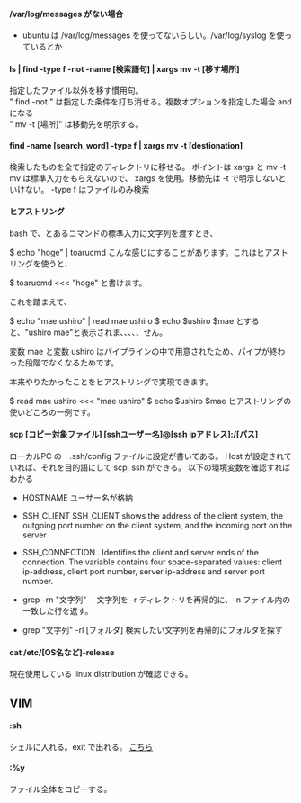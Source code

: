 #### **/var/log/messages がない場合**
+ ubuntu は /var/log/messages を使ってないらしい。/var/log/syslog を使っているとか<br>




#### ls | find -type f -not -name [検索語句] | xargs mv -t [移す場所]
指定したファイル以外を移す慣用句。<br>
" find -not " は指定した条件を打ち消せる。複数オプションを指定した場合 and になる<br>
" mv -t [場所]" は移動先を明示する。<br>

#### find -name [search_word] -type f | xargs mv -t [destionation] 
検索したものを全て指定のディレクトリに移せる。
ポイントは xargs と mv -t   mv は標準入力をもらえないので、
xargs を使用。移動先は -t で明示しないといけない。
-type f はファイルのみ検索

#### ヒアストリング
bash で、とあるコマンドの標準入力に文字列を渡すとき、

$ echo "hoge" | toarucmd
こんな感じにすることがあります。これはヒアストリングを使うと、

$ toarucmd <<< "hoge"
と書けます。

これを踏まえて、

$ echo "mae ushiro" | read mae ushiro
$ echo $ushiro $mae
とすると、"ushiro mae"と表示されま、、、、、せん。

変数 mae と変数 ushiro はパイプラインの中で用意されたため、パイプが終わった段階でなくなるためです。

本来やりたかったことをヒアストリングで実現できます。

$ read mae ushiro <<< "mae ushiro"
$ echo $ushiro $mae
ヒアストリングの使いどころの一例です。

#### scp [コピー対象ファイル] [sshユーザー名]@[ssh ipアドレス]:/[パス]
  ローカルPC の　.ssh/config ファイルに設定が書いてある。
  Host が設定されていれば、それを目的語にして scp, ssh ができる。
  以下の環境変数を確認すればわかる
  + HOSTNAME
  ユーザー名が格納
  + SSH_CLIENT
  SSH_CLIENT shows the address of the client system, the outgoing port number on the client system, and the incoming port on the server

  + SSH_CONNECTION
  . Identifies the client and server ends of the connection. The variable contains four space-separated values: client ip-address, client port number, server ip-address and server port number.
 
  + grep -rn "文字列"
　文字列を -r ディレクトリを再帰的に、-n ファイル内の一致した行を返す。

  + grep "文字列" -rl [フォルダ]
  検索したい文字列を再帰的にフォルダを探す<br>

#### cat /etc/[OS名など]-release
  現在使用している linux distribution が確認できる。

## VIM
#### :sh
  シェルに入れる。exit で出れる。
  [こちら](https://www.tweeeety.blog/entry/2016/11/10/001855)
#### :%y
ファイル全体をコピーする。


